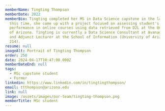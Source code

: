```yaml
---
memberName: Tingting Thompson
memberDate: 2022
memberBio: Tingting completed her MS in Data Science capstone in the lab. During
  this time, she came up with a project focused on assessing student's
  performance in online courses using data retrieved from D2L at the University
  of Arizona. Tingting is currently a Data Science Consultant at Avanade in NYC
  and Adjunct Lecturer at the School of Information (University of Arizona; ESOC
  214).
resume: null
imageAlt: Portrait of Tingting Thompson
order: 250
date: 2024-04-17T10:47:00.000Z
memberDateEnd: null
tags:
  - MSc capstone student
  - Former
linkedin: https://www.linkedin.com/in/tingtingthompson/
email: ttthompson@arizona.edu
link: null
image: /assets/images/our-team/tingting-thompson.png
memberTitle: MSc student
---
```

